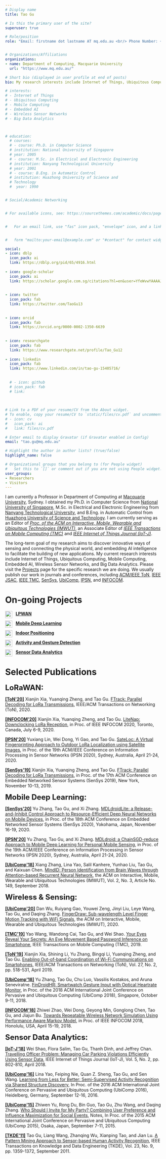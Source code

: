 ```yaml
---
# Display name
title: Tao Gu

# Is this the primary user of the site?
superuser: true

# Role/position
role: "Email: firstname dot lastname AT mq.edu.au <br/> Phone Number: +61-2-9850-4357 <br/>Address:   Room 244, 17 Wally's Walk, North Ryde, NSW, 2109, Australia"


# Organizations/Affiliations
organizations:
- name: Department of Computing, Macquarie University
  url: "https://www.mq.edu.au/"

# Short bio (displayed in user profile at end of posts)
bio: My research interests include Internet of Things, Ubiquitous Computing, Mobile Computing, Embedded AI, Wireless Sensor Networks, and Big Data Analytics.

# interests:
# - Internet of Things
# - Ubiquitous Computing
# - Mobile Computing
# - Embedded AI
# - Wireless Sensor Networks
# - Big Data Analytics



# education:
  # courses:
  # - course: Ph.D. in Computer Science
  # institution: National University of Singapore
  # year: 2005
  # - course: M.Sc. in Electrical and Electronic Engineering
  # institution: Nanyang Technological University
  # year: 2001
  # - course: B.Eng. in Automatic Control
  # institution: Huazhong University of Science and 
  # Technology
  #  year: 1990


# Social/Academic Networking


# For available icons, see: https://sourcethemes.com/academic/docs/page-builder/#icons


#   For an email link, use "fas" icon pack, "envelope" icon, and a link in the


#   form "mailto:your-email@example.com" or "#contact" for contact widget.

social:
- icon: dblp
  icon_pack: ai
  link: https://dblp.org/pid/65/4916.html
  
- icon: google-scholar
  icon_pack: ai
  link: https://scholar.google.com.sg/citations?hl=en&user=YfeWvwYAAAAJ
  
  
- icon: twitter
  icon_pack: fab
  link: https://twitter.com/TaoGu13
  
  
- icon: orcid
  icon_pack: fab
  link: https://orcid.org/0000-0002-1350-6639
  
  
- icon: researchgate
  icon_pack: fab
  link: https://www.researchgate.net/profile/Tao_Gu12
  
- icon: linkedin
  icon_pack: fab
  link: https://www.linkedin.com/in/tao-gu-15405716/
  
  
  # - icon: github
  # icon_pack: fab
  # link: 
  
  
  
# Link to a PDF of your resume/CV from the About widget.
# To enable, copy your resume/CV to `static/files/cv.pdf` and uncomment the lines below.
# - icon: cv
#   icon_pack: ai
#   link: files/cv.pdf

# Enter email to display Gravatar (if Gravatar enabled in Config)
email: "tao.gu@mq.edu.au"

# Highlight the author in author lists? (true/false)
highlight_name: false

# Organizational groups that you belong to (for People widget)
#   Set this to `[]` or comment out if you are not using People widget.
user_groups:
- Researchers
- Visitors
---
```



I am currently a Professor in Department of Computing at [Macquarie University](https://www.mq.edu.au/), Sydney. I obtained my Ph.D. in Computer Science from [National University of Singapore](http://nus.edu.sg/), M.Sc. in Electrical and Electronic Engineering from [Nanyang Technological University](https://www.ntu.edu.sg/Pages/home.aspx), and B.Eng. in Automatic Control from [Huazhong University of Science and Technology](http://english.hust.edu.cn/index.htm). I am currently serving as an Editor of [*Proc. of the ACM on Interactive, Mobile, Wearable and Ubiquitous Technologies (IMWUT)*](https://dl.acm.org/journal/imwut), an Associate Editor of [*IEEE Transactions on Mobile Computing (TMC)*](https://www.computer.org/csdl/journal/tm) and [*IEEE Internet of Things Journal (IoT-J)*](https://ieee-iotj.org/). 

The long-term goal of my research aims to discover innovative ways of sensing and connecting the physical world, and embedding AI intelligence to facilitate the building of new applications. My current research interests include Internet of Things, Ubiquitous Computing, Mobile Computing, Embedded AI, Wireless Sensor Networks, and Big Data Analytics. Please visit the [Projects](projects/#projects-sensor) page for the specific research we are doing. We usually publish our work in journals and conferences, including [ACM/IEEE ToN](https://dl.acm.org/journal/ton), [IEEE JSAC](https://ieeexplore.ieee.org/xpl/RecentIssue.jsp?punumber=49), [IEEE TMC](https://www.computer.org/csdl/journal/tm), [SenSys](http://sensys.acm.org/2020/), [UbiComp](https://ubicomp.org/ubicomp2020/), [IPSN](https://ipsn.acm.org/2020/), and [INFOCOM](https://infocom2020.ieee-infocom.org/).


# On-going Projects

<img align="left" width="23" height="23" src="../../icon/lora.png">

&nbsp; [**LPWAN**](projects/#projects-sensor) 

<img align="left" width="23" height="23" src="../../icon/ai.png">

&nbsp;  [**Mobile Deep Learning**](projects/#projects-mdl)

<img align="left" width="23" height="23" src="../../icon/location.png">

&nbsp; [**Indoor Positioning**](projects/#projects-indoor)

<img align="left" width="23" height="23" src="../../icon/hand.png">

&nbsp; [**Activity and Gesture Detection**](projects/#projects-gesture)

<img align="left" width="23" height="23" src="../../icon/data.png">

&nbsp; [**Sensor Data Analytics**](projects/#projects-data)




# Selected Publications 




<font size=5>**LoRaWAN:**</font>




[**\[ToN'20\]**](https://dl.acm.org/journal/ton)  Xianjin Xia, Yuanqing Zheng, and Tao Gu. [FTrack: Parallel Decoding for LoRa Transmissions](pub/paper/FTrack.pdf), IEEE/ACM Transactions on Networking (ToN), 2020.


[**\[INFOCOM'20\]**](https://infocom2020.ieee-infocom.org/)  Xianjin Xia, Yuanqing Zheng, and Tao Gu. [LiteNap: Downclocking LoRa Reception](pub/paper/LiteNap.pdf), in Proc. of IEEE INFOCOM 2020, Toronto, Canada, July 6-9, 2020.


[**\[IPSN'20\]**](https://ipsn.acm.org/2020/) Yuxiang Lin, Wei Dong, Yi Gao, and Tao Gu. [SateLoc: A Virtual Fingerprinting Approach to Outdoor LoRa Localization using Satellite Images](pub/paper/SateLoc.pdf), in Proc. of the 19th ACM/IEEE Conference on Information Processing in Sensor Networks (IPSN 2020), Sydney, Australia, April 21-24, 2020.

[**\[SenSys'19\]**](http://sensys.acm.org/2019/) Xianjin Xia, Yuanqing Zheng, and Tao Gu. [FTrack: Parallel Decoding for LoRa Transmissions](pub/paper/FTrack_sensys.pdf), in Proc. of the 17th ACM Conference on Embedded Networked Sensor Systems (SenSys 2019), New York, November 10-13, 2019.






<font size=5>**Mobile Deep Learning:**</font>




[**\[SenSys'20\]**](http://sensys.acm.org/2020/) Yu Zhang, Tao Gu, and Xi Zhang. [MDLdroidLite: a Release-and-Inhibit Control Approach to Resource-Efficient Deep Neural Networks on Mobile Devices](pub/paper/Paper_3_SenSys_2020.pdf), in Proc. of the 18th ACM Conference on Embedded Networked Sensor Systems (SenSys 2020), Yokohama, Japan, November 16-19, 2020. 


[**\[IPSN'20\]**](https://ipsn.acm.org/2020/) Yu Zhang, Tao Gu, and Xi Zhang. [MDLdroid: a ChainSGD-reduce Approach to Mobile Deep Learning for Personal Mobile Sensing](pub/paper/Paper_2_IPSN_2020.pdf), in Proc. of the 19th ACM/IEEE Conference on Information Processing in Sensor Networks (IPSN 2020), Sydney, Australia, April 21-24, 2020. 


[**\[UbiComp'18\]**](http://www.ubicomp.org/ubicomp2018/) Xiang Zhang, Lina Yao, Salil Kanhere, Yunhao Liu, Tao Gu, and Kaixuan Chen. [MindID: Person Identification from Brain Waves through Attention-based Recurrent Neural Network](pub/paper/MindID.pdf), the ACM on Interactive, Mobile, Wearable and Ubiquitous Technologies (IMWUT), Vol. 2, No. 3, Article No. 149, September 2018.






<font size=5>**Wireless & Sensing:**</font>





[**\[UbiComp'20\]**](http://www.ubicomp.org/ubicomp2020/) Dan Wu, Ruiyang Gao, Youwei Zeng, Jinyi Liu, Leye Wang, Tao Gu, and Daqing Zhang. [FingerDraw: Sub-wavelength Level Finger Motion Tracking with WiFi Signals](pub/paper/FingerDraw.pdf), the ACM on Interactive, Mobile, Wearable and Ubiquitous Technologies (IMWUT), 2020.


[**\[TMC'19\]**](https://www.computer.org/csdl/journal/tm) Yao Wang, Wandong Cai, Tao Gu, and Wei Shao. [Your Eyes Reveal Your Secrets: An Eye Movement Based Password Inference on Smartphone](pub/paper/Eyes.pdf), IEEE Transactions on Mobile Computing (TMC), 2019.


[**\[ToN'19\]**](https://dl.acm.org/journal/ton) Xianjin Xia, Shining Li, Yu Zhang, Bingqi Li, Yuanqing Zheng, and Tao Gu. [Enabling Out-of-band Coordination of Wi-Fi Communications on Smartphones](pub/paper/Coordination.pdf), IEEE/ACM Transactions on Networking (ToN), Vol. 27, No. 2, pp. 518-531, April 2019.


[**\[UbiComp'18\]**](http://www.ubicomp.org/ubicomp2018/) Yu Zhang, Tao Gu, Chu Luo, Vassilis Kostakos, and Aruna Seneviratne. [FinDroidHR: Smartwatch Gesture Input with Optical Heartrate Monitor](pub/paper/Paper_1_Ubicomp_2018.pdf), in Proc. of the 2018 ACM International Joint Conference on Pervasive and Ubiquitous Computing (UbiComp 2018), Singapore, October 9-11, 2018. 


[**\[INFOCOM'18\]**](https://infocom2018.ieee-infocom.org/) Zhiwei Zhao, Wei Dong, Geyong Min, Gonglong Chen, Tao Gu, and Jiajun Bu. [Towards Repeatable Wireless Network Simulation Using Performance Aware Markov Model](pub/paper/Repeatable.pdf), in Proc. of IEEE INFOCOM 2018, Honolulu, USA, April 15-19, 2018.





<font size=5>**Sensor Data Analytics:**</font>




[**\[IoT-J'18\]**](https://ieee-iotj.org/) Wei Shao, Flora Salim, Tao Gu, Thanh Dinh, and Jeffrey Chan. [Travelling Officer Problem: Managing Car Parking Violations Efficiently Using Sensor Data](pub/paper/Travelling.pdf), IEEE Internet of Things Journal (IoT-J), Vol. 5, No. 2, pp. 802-810, April 2018.


[**\[UbiComp'16\]**](http://www.ubicomp.org/ubicomp2016/) Lina Yao, Feiping Nie, Quan Z. Sheng, Tao Gu, and Sen Wang. [Learning from Less for Better: Semi-Supervised Activity Recognition via Shared Structure Discovery](pub/paper/Semi.pdf), In Proc. of the 2016 ACM International Joint Conference on Pervasive and Ubiquitous Computing (UbiComp 2016), Heidelberg, Germany, September 12-16, 2016.


[**\[UbiComp'15\]**](http://www.ubicomp.org/ubicomp2015/) Zhiwen Yu, Rong Du, Bin Guo, Tao Gu, Zhu Wang, and Daqing Zhang. [Who Should I Invite for My Party? Combining User Preference and Influence Maximization for Social Events](pub/paper/Maximization.pdf), Notes, In Proc. of the 2015 ACM International Joint Conference on Pervasive and Ubiquitous Computing (UbiComp 2015), Osaka, Japan, September 7-11, 2015.



[**\[TKDE'11\]**](https://www.computer.org/csdl/journal/tk) Tao Gu, Liang Wang, Zhanqing Wu, Xianping Tao, and Jian Lu. [A Pattern Mining Approach to Sensor-based Human Activity Recognition](pub/paper/Mining.pdf), IEEE Transactions on Knowledge and Data Engineering (TKDE), Vol. 23, No. 9, pp. 1359-1372, September 2011.





